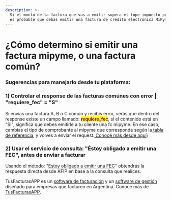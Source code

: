 ```yaml
---
description: >-
  Si el monto de la factura que vas a emitir supera el tope impuesto por AFIP,
  es probable que debas emitir una factura de crédito electrónica MiPyme
---
```


# ¿Cómo determino si emitir una factura mipyme, o una factura común?

### Sugerencias para manejarlo desde tu plataforma:

### **1) Controlar el response de las facturas comúnes con error | "requiere\_fec" = "S"**

Si envías una factura A, B o C común y recibis error, verás que dentro del response existe un campo llamado: <mark style="color:purple;">**requiere\_fec**</mark>, si el contenido está en "SI", significa que debes emitirle a tu cliente una fc mipyme. En ese caso,  cambias el tipo de comprobante al mipyme que corresponda según la[ tabla de referencia](../parametros/tablas-de-referencia.md#tipos-de-comprobantes), y volves a enviar el request.[ Conocé más desde aquí](./#como-determinar-si-debo-emitir-un-comprobante-de-tipo-mipyme)\


### **2) Usar el servicio de consulta: "Éstoy obligado a emitir una FEC", antes de enviar a facturar**

Usando el método: "[Estoy obligado a emitir una FEC](api-factura-electronica-afip-consulta-de-obligado-a-recibir-factura-de-credito-electronica-mipyme.md)"  obtendrás la respuesta directa desde AFIP en base a la consulta que realices.



TusFacturasAPP es un [software de facturación](https://www.tusfacturas.app/software-de-facturacion-argentina.html) y un [software de gestión](https://www.tusfacturas.app/software-de-gestion-para-pymes.html)  diseñado para empresas que facturen en Argentina. Conoce más de [TusFacturasAPP](https://www.tusfacturas.app).
